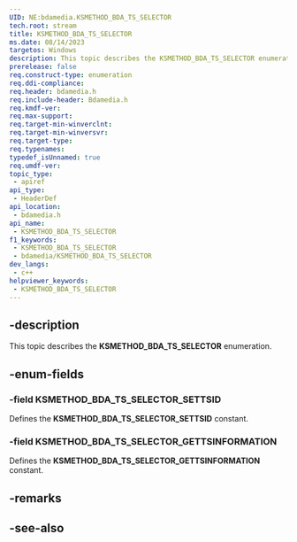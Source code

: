 ```yaml
---
UID: NE:bdamedia.KSMETHOD_BDA_TS_SELECTOR
tech.root: stream
title: KSMETHOD_BDA_TS_SELECTOR
ms.date: 08/14/2023
targetos: Windows
description: This topic describes the KSMETHOD_BDA_TS_SELECTOR enumeration.
prerelease: false
req.construct-type: enumeration
req.ddi-compliance: 
req.header: bdamedia.h
req.include-header: Bdamedia.h
req.kmdf-ver: 
req.max-support: 
req.target-min-winverclnt: 
req.target-min-winversvr: 
req.target-type: 
req.typenames: 
typedef_isUnnamed: true
req.umdf-ver: 
topic_type:
 - apiref
api_type:
 - HeaderDef
api_location:
 - bdamedia.h
api_name:
 - KSMETHOD_BDA_TS_SELECTOR
f1_keywords:
 - KSMETHOD_BDA_TS_SELECTOR
 - bdamedia/KSMETHOD_BDA_TS_SELECTOR
dev_langs:
 - c++
helpviewer_keywords:
 - KSMETHOD_BDA_TS_SELECTOR
---
```


## -description

This topic describes the **KSMETHOD_BDA_TS_SELECTOR** enumeration.

## -enum-fields

### -field KSMETHOD_BDA_TS_SELECTOR_SETTSID

Defines the **KSMETHOD_BDA_TS_SELECTOR_SETTSID** constant.

### -field KSMETHOD_BDA_TS_SELECTOR_GETTSINFORMATION

Defines the **KSMETHOD_BDA_TS_SELECTOR_GETTSINFORMATION** constant.

## -remarks

## -see-also
